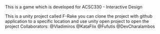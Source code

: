 This is a game which is developed for ACSC330 - Interactive Design

This is a unity project called F-Rake you can clone the project with github application to a specific location and use unity open project to open the project
Collaborators: @Vladimiros @KataFlix @Fufutis @DevCharalambos
